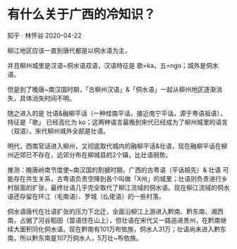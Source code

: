 



# 有什么关于广西的冷知识？

知乎 · 林怀谷 2020-04-22

柳江地区应该一直到唐代都是以侗水语为主，

并且柳州城里是汉语~侗水语双语，汉语特征是 歌=ka，五=ngo；城外是侗水语。

但是到了晚唐~南汉国时期，「古柳州汉语」&「侗水语」一起从柳州地区逐渐消失，具体消失时间不明。

随之进入的是 壮语&融柳平话（一种桂南平话，接近南宁平话，源于粤语祖语），特征是「歌」 已经高化为 ko；这两种语言最晚到宋代已经成为了柳州城里的语言（双语）。宋代柳州城外全部是壮语。

明代，西南官话进入柳州，又彻底取代城内的融柳平话&壮语，现在融柳平话在柳州近郊已不存在，远郊分布在柳城县的2个镇，比壮语弱势。



推测：晚唐岭南节度使~南汉国的割据时期，广西的古粤语（平话祖先）& 壮语 可能存在共生关系，古粤语负责空降到各个叫做「X州」的城里；壮语则负责进行乡村层面的扩张，最终壮语几乎完全取代了柳江流域的侗水语。现在柳江流域的侗水语还存留在环江（毛南语）、罗城（仫佬语）的一些村落。

侗水语唐代在壮语扩张的压力下北迁，全面沿柳江上游进入黔南、黔东南、湘西南，占据了河谷稻田（苗语住在山上），但壮语在宋代又一路追进贵州，在黔南继续大面积同化侗水语。现在黔南有101万布依族，侗水人31万；壮语尚未进入黔东南，所以黔东南是107万侗水人，5万壮~布依族。



